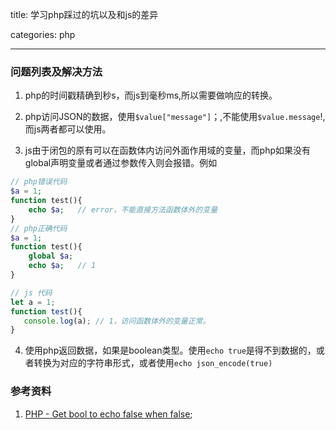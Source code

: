 title: 学习php踩过的坑以及和js的差异

categories: php

---

### 问题列表及解决方法

1. php的时间戳精确到秒s，而js到毫秒ms,所以需要做响应的转换。

2. php访问JSON的数据，使用`$value["message"]`；,不能使用`$value.message`!,而js两者都可以使用。

3. js由于闭包的原有可以在函数体内访问外面作用域的变量，而php如果没有global声明变量或者通过参数传入则会报错。例如
```php
// php错误代码
$a = 1;
function test(){
    echo $a;   // error，不能直接方法函数体外的变量
}
// php正确代码
$a = 1;
function test(){
    global $a;
    echo $a;   // 1
}
 ```
 ```js
// js 代码
let a = 1;
function test(){
    console.log(a); // 1，访问函数体外的变量正常。
}
```
4. 使用php返回数据，如果是boolean类型。使用`echo true`是得不到数据的，或者转换为对应的字符串形式，或者使用`echo json_encode(true)`



### 参考资料

1. [PHP - Get bool to echo false when false](http://stackoverflow.com/questions/4948663/php-get-bool-to-echo-false-when-false);




